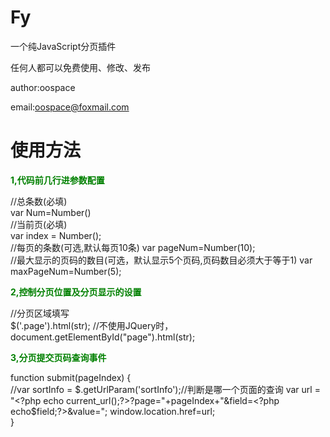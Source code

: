 Fy
==

一个纯JavaScript分页插件

任何人都可以免费使用、修改、发布

author:oospace

email:oospace@foxmail.com


使用方法
==

<b style="color:green">1,代码前几行进参数配置</b>


//总条数(必填)     
var Num=Number(<?php echo $count;?>)     
//当前页(必填)     
var index = Number(<?php echo $page;?>);    
//每页的条数(可选,默认每页10条) 
var  pageNum=Number(10);       
//最大显示的页码的数目(可选，默认显示5个页码,页码数目必须大于等于1) 
var maxPageNum=Number(5);

<b style="color:green">2,控制分页位置及分页显示的设置</b>


//分页区域填写     
$('.page').html(str);     //不使用JQuery时，document.getElementById("page").html(str);



<b style="color:green">3,分页提交页码查询事件</b>


function submit(pageIndex) {         
//var sortInfo = $.getUrlParam('sortInfo');//判断是哪一个页面的查询         
var url = "<?php echo current_url();?>?page="+pageIndex+"&field=<?php echo$field;?>&value=<?php echo $field_value;?>";  window.location.href=url;    
}


